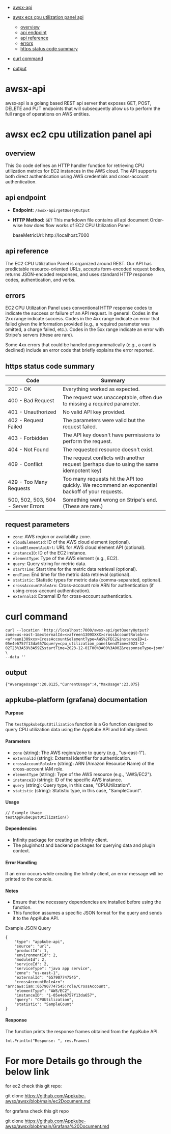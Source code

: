  - [awsx-api](#awsx-api)

- [awsx ecs cpu utilization panel api](#awsx-ec2-cpu-utilization-panel-api)

   - [overview](#overview)
   - [api endpoint](#api-endpoint)
   - [api reference](#api-reference)
   - [errors](#errors)
   - [https status code summary](#https-status-code-summary)

- [curl command](#curl-command)
- [output](#output)



# awsx-api
awsx-api is a golang based REST api server that exposes GET, POST, DELETE and PUT endpoints that will subsequently allow us to perform the full range of operations on AWS entities.


#  awsx ec2 cpu utilization panel api

## overview
This Go code defines an HTTP handler function for retrieving CPU utilization metrics for EC2 instances in the AWS cloud. The API supports both direct authentication using AWS credentials and cross-account authentication.

## api endpoint
- **Endpoint:** `/awsx-api/getQueryOutput`
- **HTTP Method:** `GET`
This markdown file contains all api document Order-wise how does flow works of EC2 CPU Utilization Panel

	baseMetricUrl:
		http://localhost:7000

## api reference
The EC2 CPU Utilization Panel is organized around REST. Our API has predictable resource-oriented URLs, accepts form-encoded request bodies, returns JSON-encoded responses, and uses standard HTTP response codes, authentication, and verbs.

## errors

EC2 CPU Utilization Panel uses conventional HTTP response codes to indicate the success or failure of an API request. In general: Codes in the 2xx range indicate success. Codes in the 4xx range indicate an error that failed given the information provided (e.g., a required parameter was omitted, a charge failed, etc.). Codes in the 5xx range indicate an error with Stripe's servers (these are rare).

Some 4xx errors that could be handled programmatically (e.g., a card is declined) include an error code that briefly explains the error reported.

 ## https status code summary

Code   | Summary
------------- | -------------
200 - OK  | Everything worked as expected.
400 - Bad Request  | The request was unacceptable, often due to missing a required parameter.
401 - Unauthorized | No valid API key provided.
402 - Request Failed | The parameters were valid but the request failed.
403 - Forbidden | The API key doesn't have permissions to perform the request.
404 - Not Found | The requested resource doesn't exist.
409 - Conflict | The request conflicts with another request (perhaps due to using the same idempotent key)
429 - Too Many Requests | Too many requests hit the API too quickly. We recommend an exponential backoff of your requests.
500, 502, 503, 504 - Server Errors | Something went wrong on Stripe's end. (These are rare.)

## request parameters
- `zone`: AWS region or availability zone.
- `cloudElementId`: ID of the AWS cloud element (optional).
- `cloudElementApiUrl`: URL for AWS cloud element API (optional).
- `instanceID`: ID of the EC2 instance.
- `elementType`: Type of the AWS element (e.g., EC2).
- `query`: Query string for metric data.
- `startTime`: Start time for the metric data retrieval (optional).
- `endTime`: End time for the metric data retrieval (optional).
- `statistic`: Statistic types for metric data (comma-separated, optional).
- `crossAccountRoleArn`: Cross-account role ARN for authentication (if using cross-account authentication).
- `externalId`: External ID for cross-account authentication.

# curl command 
```
curl --location 'http://localhost:7000/awsx-api/getQueryOutput?zone=us-east-1&externalId=<>afreen1309XXXX>crossAccountRoleArn=<afreen1309xxx>CrossAccount&elementType=AWS%2FEC2&instanceID=i-05e4e6757f13da657&query=cpu_utilization_panel&endTime=2023-12-02T23%3A59%3A59Z&startTime=2023-12-01T00%3A00%3A00Z&responseType=json' \
--data ''
```

## output
```
{"AverageUsage":20.0125,"CurrentUsage":4,"MaxUsage":23.075}

```


## appkube-platform (grafana) documentation


#### Purpose

The `testAppkubeCputUtilization` function is a Go function designed to query CPU utilization data using the AppKube API and Infinity client.

#### Parameters

- `zone` (string): The AWS region/zone to query (e.g., "us-east-1").
- `externalId` (string): External identifier for authentication.
- `crossAccountRoleArn` (string): ARN (Amazon Resource Name) of the cross-account IAM role.
- `elementType` (string): Type of the AWS resource (e.g., "AWS/EC2").
- `instanceID` (string): ID of the specific AWS instance.
- `query` (string): Query type, in this case, "CPUUtilization".
- `statistic` (string): Statistic type, in this case, "SampleCount".

#### Usage

```
// Example Usage
testAppkubeCputUtilization()
```
#### Dependencies
- Infinity package for creating an Infinity client.
- The pluginhost and backend packages for querying data and plugin context.

#### Error Handling

If an error occurs while creating the Infinity client, an error message will be printed to the console.

#### Notes

- Ensure that the necessary dependencies are installed before using the function.
- This function assumes a specific JSON format for the query and sends it to the AppKube API.

Example JSON Query
```
{
    "type": "appkube-api",
    "source": "url",
    "productId": 1,
    "environmentId": 2,
    "moduleId": 2,
    "serviceId": 2,
    "serviceType": "java app service",
    "zone": "us-east-1",
    "externalId": "657907747545",
    "crossAccountRoleArn": "arn:aws:iam::657907747545:role/CrossAccount",
    "elementType": "AWS/EC2",
    "instanceID": "i-05e4e6757f13da657",
    "query": "CPUUtilization",
    "statistic": "SampleCount"
}

```

#### Response

The function prints the response frames obtained from the AppKube API.

```
fmt.Println("Response: ", res.Frames)

```

# For more Details go through the below link

for ec2 check this git repo:
     
git clone https://github.com/Appkube-awsx/awsx/blob/main/ec2Document.md

for grafana check this git repo

   git clone https://github.com/Appkube-awsx/awsx/blob/main/Grafana%20Document.md
